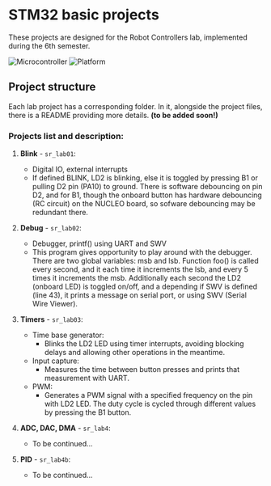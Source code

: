 # STM32 basic projects

These projects are designed for the Robot Controllers lab, implemented during the 6th semester.

![Microcontroller](https://img.shields.io/badge/Board-NUCLEO_L476RG-white) 
![Platform](https://img.shields.io/badge/Platform-STM32cubeIDE_1.4.0-darkcyan)

## Project structure
Each lab project has a corresponding folder. In it, alongside the project files,
there is a README providing more details. **(to be added soon!)**

### Projects list and description:
1. **Blink** - `sr_lab01`:
    - Digital IO, external interrupts
    - If defined BLINK, LD2 is blinking, else it is toggled
      by pressing B1 or pulling D2 pin (PA10) to ground.
		  There is software debouncing on pin D2, and for B1, though
		  the onboard button has hardware debouncing (RC circuit)
		  on the NUCLEO board, so sofware debouncing may be redundant there.

2. **Debug** - `sr_lab02`:
    - Debugger, printf() using UART and SWV
    - This program gives opportunity to play around with the debugger.
		  There are two global variables: msb and lsb.
		  Function foo() is called every second, and it each time it
		  increments the lsb, and every 5 times it increments the msb.
		  Additionally each second the LD2 (onboard LED) is toggled
		  on/off, and a depending if SWV is defined (line 43), it prints
		  a message on serial port, or using SWV (Serial Wire Viewer).
3. **Timers** - `sr_lab03`:
    - Time base generator:
      - Blinks the LD2 LED using timer interrupts, avoiding blocking delays 
        and allowing other operations in the meantime.
    - Input capture:
      - Measures the time between button presses and prints that measurement with UART.
    - PWM:
      - Generates a PWM signal with a specified frequency on the pin with LD2 LED. 
        The duty cycle is cycled through different values by pressing the B1 button.

4. **ADC, DAC, DMA** - `sr_lab4`:
    - To be continued...

5. **PID** - `sr_lab4b`:
    - To be continued...
